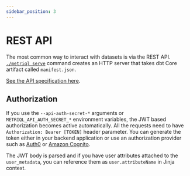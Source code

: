 ```yaml
---
sidebar_position: 3
---
```


# REST API

The most common way to interact with datasets is via the REST API. [`./metriql serve`](/metriql-cli/serve) command creates an HTTP server that takes dbt Core artifact called `manifest.json`.

[See the API specification here](/rest-api-endpoints).

## Authorization

If you use the `--api-auth-secret-*` arguments or `METRIQL_API_AUTH_SECRET_*` environment variables, the JWT based authorization becomes active automatically. All the requests need to have `Authorization: Bearer [TOKEN]` header parameter. You can generate the token either in your backend application or use an authorization provider such as [Auth0](https://auth0.com) or [Amazon Cognito](https://aws.amazon.com/cognito/).

The JWT body is parsed and if you have user attributes attached to the `user_metadata`, you can reference them as `user.attributeName` in Jinja context.